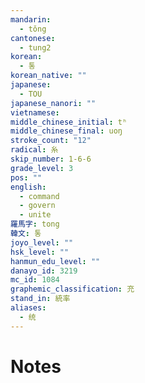 ```yaml
---
mandarin:
  - tǒng
cantonese:
  - tung2
korean:
  - 통
korean_native: ""
japanese:
  - TOU
japanese_nanori: ""
vietnamese:
middle_chinese_initial: tʰ
middle_chinese_final: uoŋ
stroke_count: "12"
radical: 糸
skip_number: 1-6-6
grade_level: 3
pos: ""
english:
  - command
  - govern
  - unite
羅馬字: tong
韓文: 통
joyo_level: ""
hsk_level: ""
hanmun_edu_level: ""
danayo_id: 3219
mc_id: 1084
graphemic_classification: 充
stand_in: 統率
aliases:
  - 统
---
```


# Notes
